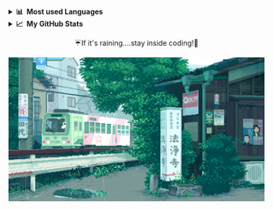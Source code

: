 <details>
  <summary><b>📊&nbsp;&nbsp;Most used Languages</b></summary>
  <br/>
  <p align="center"><br>
 <p align="center"><br>
  <a href="https://github.com/yungbeatz">
    <img src="https://github-readme-stats.vercel.app/api/top-langs/?username=shadeiax&theme=dark"/>
     </a>
  </p>
</details>

<details>
  <summary><b>📈&nbsp;&nbsp;My GitHub Stats</b></summary>
  <br/>
  <p align="center"><br>
  <a href="https://github.com/yungbeatz">
    <img src="https://github-readme-stats.vercel.app/api?username=shadeiax&show_icons=true&theme=dark"/>
     </a>
</details>



<p align="center">☔If it's raining....stay inside coding!🌃</p>

![](./2825711.gif)

